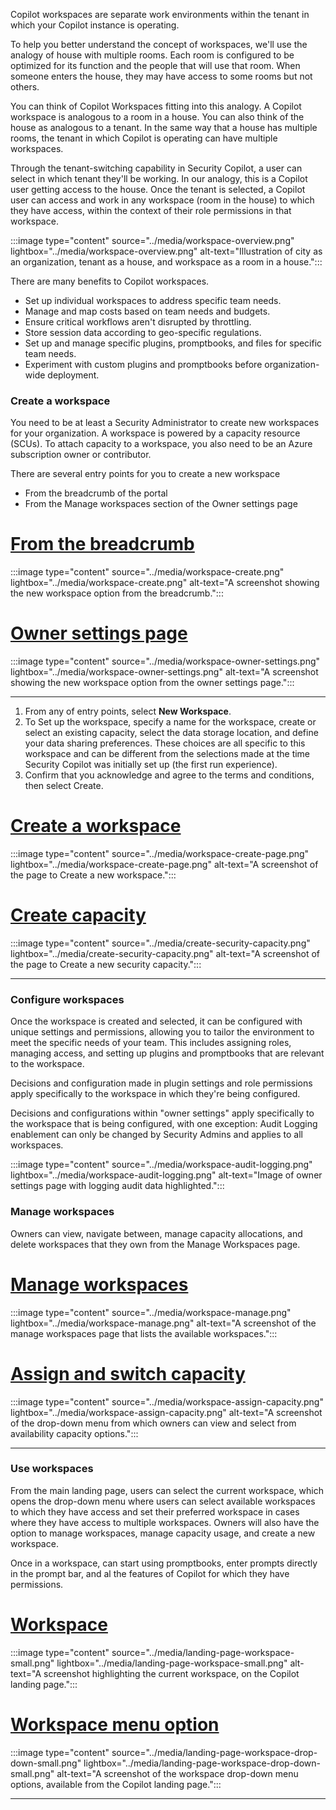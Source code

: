 Copilot workspaces are separate work environments within the tenant in which your Copilot instance is operating.

To help you better understand the concept of workspaces, we'll use the analogy of house with multiple rooms. Each room is configured to be optimized for its function and the people that will use that room. When someone enters the house, they may have access to some rooms but not others.

You can think of Copilot Workspaces fitting into this analogy. A Copilot workspace is analogous to a room in a house. You can also think of the house as analogous to a tenant. In the same way that a house has multiple rooms, the tenant in which Copilot is operating can have multiple workspaces.

Through the tenant-switching capability in Security Copilot, a user can select in which tenant they'll be working. In our analogy, this is a Copilot user getting access to the house. Once the tenant is selected, a Copilot user can access and work in any workspace (room in the house) to which they have access, within the context of their role permissions in that workspace.

:::image type="content" source="../media/workspace-overview.png" lightbox="../media/workspace-overview.png" alt-text="Illustration of city as an organization, tenant as a house, and workspace as a room in a house.":::

There are many benefits to Copilot workspaces.  

- Set up individual workspaces to address specific team needs.
- Manage and map costs based on team needs and budgets.
- Ensure critical workflows aren't disrupted by throttling.
- Store session data according to geo-specific regulations.
- Set up and manage specific plugins, promptbooks, and files for specific team needs.
- Experiment with custom plugins and promptbooks before organization-wide deployment.

### Create a workspace

You need to be at least a Security Administrator to create new workspaces for your organization. A workspace is powered by a capacity resource (SCUs). To attach capacity to a workspace, you also need to be an Azure subscription owner or contributor.

There are several entry points for you to create a new workspace

- From the breadcrumb of the portal
- From the Manage workspaces section of the Owner settings page

# [From the breadcrumb](#tab/breadcrumb)
:::image type="content" source="../media/workspace-create.png" lightbox="../media/workspace-create.png" alt-text="A screenshot showing the new workspace option from the breadcrumb.":::

# [Owner settings page](#tab/owner-settings-page)
:::image type="content" source="../media/workspace-owner-settings.png" lightbox="../media/workspace-owner-settings.png" alt-text="A screenshot showing the new workspace option from the owner settings page.":::

---

1. From any of entry points, select **New Workspace**.
1. To Set up the workspace, specify a name for the workspace, create or select an existing capacity, select the data storage location, and define your data sharing preferences. These choices are all specific to this workspace and can be different from the selections made at the time Security Copilot was initially set up (the first run experience).
1. Confirm that you acknowledge and agree to the terms and conditions, then select Create.

# [Create a workspace](#tab/create-workspace)
:::image type="content" source="../media/workspace-create-page.png" lightbox="../media/workspace-create-page.png" alt-text="A screenshot of the page to Create a new workspace.":::

# [Create capacity](#tab/create-capacity)
:::image type="content" source="../media/create-security-capacity.png" lightbox="../media/create-security-capacity.png" alt-text="A screenshot of the page to Create a new security capacity.":::

---

### Configure workspaces

Once the workspace is created and selected, it can be configured with unique settings and permissions, allowing you to tailor the environment to meet the specific needs of your team. This includes assigning roles, managing access, and setting up plugins and promptbooks that are relevant to the workspace.

Decisions and configuration made in plugin settings and role permissions apply specifically to the workspace in which they're being configured.

Decisions and configurations within "owner settings" apply specifically to the workspace that is being configured, with one exception: Audit Logging enablement can only be changed by Security Admins and applies to all workspaces.

:::image type="content" source="../media/workspace-audit-logging.png" lightbox="../media/workspace-audit-logging.png" alt-text="Image of owner settings page with logging audit data highlighted.":::

### Manage workspaces

Owners can view, navigate between, manage capacity allocations, and delete workspaces that they own from the Manage Workspaces page.

# [Manage workspaces](#tab/manage-workspaces)
:::image type="content" source="../media/workspace-manage.png" lightbox="../media/workspace-manage.png" alt-text="A screenshot of the manage workspaces page that lists the available workspaces.":::

# [Assign and switch capacity](#tab/capacity)
:::image type="content" source="../media/workspace-assign-capacity.png" lightbox="../media/workspace-assign-capacity.png" alt-text="A screenshot of the drop-down menu from which owners can view and select from availability capacity options.":::

---

### Use workspaces

From the main landing page, users can select the current workspace, which opens the drop-down menu where users can select available workspaces to which they have access and set their preferred workspace in cases where they have access to multiple workspaces. Owners will also have the option to manage workspaces, manage capacity usage, and create a new workspace.

Once in a workspace, can start using promptbooks, enter prompts directly in the prompt bar, and al the features of Copilot for which they have permissions.

# [Workspace](#tab/workspace)
:::image type="content" source="../media/landing-page-workspace-small.png" lightbox="../media/landing-page-workspace-small.png" alt-text="A screenshot highlighting the current workspace, on the Copilot landing page.":::

# [Workspace menu option](#tab/workspace-menu)
:::image type="content" source="../media/landing-page-workspace-drop-down-small.png" lightbox="../media/landing-page-workspace-drop-down-small.png" alt-text="A screenshot of the workspace drop-down menu options, available from the Copilot landing page.":::

---